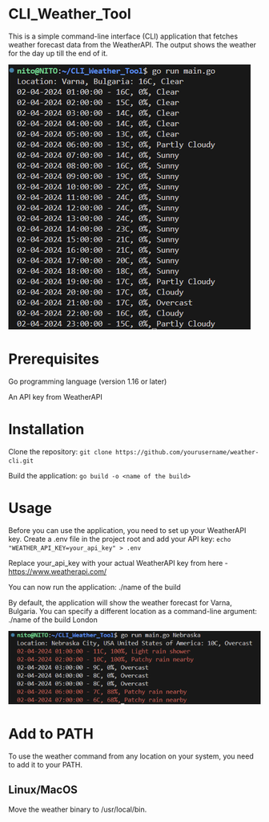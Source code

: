 # CLI_Weather_Tool


This is a simple command-line interface (CLI) application that fetches weather forecast data from the WeatherAPI.
The output shows the weather for the day up till the end of it.

![alt text](assets/3123123123123.png)

# Prerequisites
Go programming language (version 1.16 or later)

An API key from WeatherAPI

# Installation
Clone the repository: `git clone https://github.com/yourusername/weather-cli.git`

Build the application: `go build -o <name of the build>`

# Usage
Before you can use the application, you need to set up your WeatherAPI key. 
Create a .env file in the project root and add your API key:
`echo "WEATHER_API_KEY=your_api_key" > .env`

Replace your_api_key with your actual WeatherAPI key from here - https://www.weatherapi.com/ 

You can now run the application: ./name of the build

By default, the application will show the weather forecast for Varna, Bulgaria. You can specify a different location as a command-line argument:
./name of the build London

![alt text](assets/3123123.png)

# Add to PATH
To use the weather command from any location on your system, you need to add it to your PATH.

## Linux/MacOS
Move the weather binary to /usr/local/bin.

